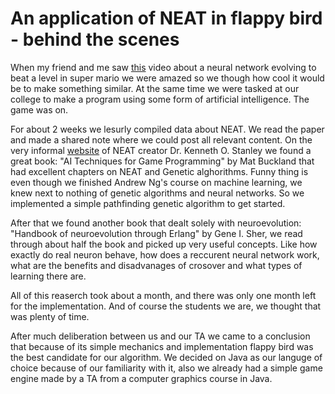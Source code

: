 # An application of NEAT in flappy bird - behind the scenes

When my friend and me saw [this](https://www.youtube.com/watch?v=qv6UVOQ0F44) video about a neural network evolving to beat a level in super mario we were amazed so we though how cool it would be to make something similar. At the same time we were tasked at our college to make a program using some form of artificial intelligence. The game was on.

For about 2 weeks we lesurly compiled data about NEAT. We read the paper and made a shared note where we could post all relevant content. On the very informal [website](https://www.cs.ucf.edu/~kstanley/neat.html) of NEAT creator Dr. Kenneth O. Stanley we found a great book: "AI Techniques for Game Programming" by Mat Buckland that had excellent chapters on NEAT and Genetic alghorithms. Funny thing is even though we finished Andrew Ng's course on machine learning, we knew next to nothing of genetic algorithms and neural networks. So we implemented a simple pathfinding genetic algorithm to get started. 

After that we found another book that dealt solely with neuroevolution: "Handbook of neuroevolution through Erlang" by Gene I. Sher, we read through about half the book and picked up very useful concepts. Like how exactly do real neuron behave, how does a reccurent neural network work, what are the benefits and disadvanages of crosover and what types of learning there are. 

All of this reaserch took about a month, and there was only one month left for the implementation. And of course the students we are, we thought that was plenty of time. 

After much deliberation between us and our TA we came to a conclusion that because of its simple mechanics and implementation flappy bird was the best candidate for our algorithm. We decided on Java as our languge of choice because of our familiarity with it, also we already had a simple game engine made by a TA from a computer graphics course in Java. 
